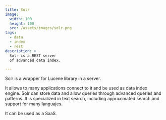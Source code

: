 ```yaml
---
title: Solr
image: 
  width: 100
  height: 100
  src: /assets/images/solr.png
tags:
  - data
  - index
  - rest
description: >
  Solr is a REST server
  of advanced data index.

---
```

Solr is a wrapper for Lucene library in a server.

It allows to many applications connect to it and 
be used as data index engine. 
Solr can store data and allow queries through
advanced queries and patterns.
It is specialized in text search,
including approximated search and
support for many languajes.

It can be used as a SaaS.
